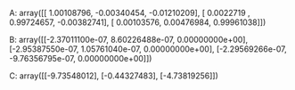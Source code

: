 A:
array([[ 1.00108796, -0.00340454, -0.01210209],
       [ 0.0022719 ,  0.99724657, -0.00382741],
       [ 0.00103576,  0.00476984,  0.99961038]])

B:
array([[-2.37011100e-07,  8.60226488e-07,  0.00000000e+00],
       [-2.95387550e-07,  1.05761040e-07,  0.00000000e+00],
       [-2.29569266e-07, -9.76356795e-07,  0.00000000e+00]])

C:
array([[-9.73548012],
       [-0.44327483],
       [-4.73819256]])